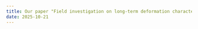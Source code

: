 ```yaml
---
title: Our paper "Field investigation on long-term deformation characteristics of long-and-narrow basements in soft clays" published in Canadian Geotechnical Journal has been selected as Editor's Choice!
date: 2025-10-21
---
```


